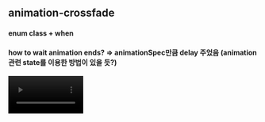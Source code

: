 ## animation-crossfade
#### enum class + when
#### how to wait animation ends? => animationSpec만큼 delay 주었음 (animation 관련 state를 이용한 방법이 있을 듯?)

<video src="https://github.com/vmkmym/android-templates/assets/125545555/a49b5485-7feb-45d8-a4ed-e50e440ed4eb" width="30%">;
